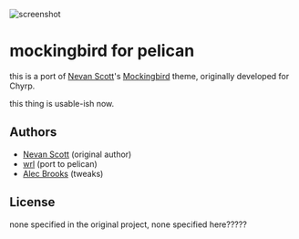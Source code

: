 ![screenshot](https://raw.github.com/wrl/pelican-mockingbird/master/screenshot.png)

# mockingbird for pelican
this is a port of [Nevan Scott]'s [Mockingbird] theme, originally developed for
Chyrp.

this thing is usable-ish now.

## Authors
* [Nevan Scott] (original author)
* [wrl] (port to pelican)
* [Alec Brooks] (tweaks)

## License
none specified in the original project, none specified here?????

[Nevan Scott]: http://nevanscott.com/
[Mockingbird]: https://github.com/nevanscott/Mockingbird
[wrl]: http://github.com/wrl
[Alec Brooks]: http://bitbucket.org/alecbrooks
